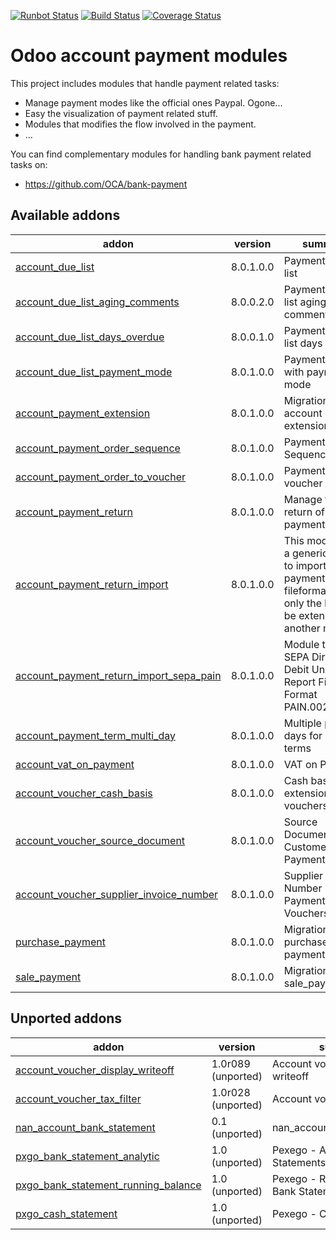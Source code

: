 [![Runbot Status](https://runbot.odoo-community.org/runbot/badge/flat/96/8.0.svg)](https://runbot.odoo-community.org/runbot/repo/github-com-oca-account-payment-96)
[![Build Status](https://travis-ci.org/OCA/account-payment.svg?branch=8.0)](https://travis-ci.org/OCA/account-payment)
[![Coverage Status](https://coveralls.io/repos/OCA/account-payment/badge.png?branch=8.0)](https://coveralls.io/r/OCA/account-payment?branch=8.0)

Odoo account payment modules
============================

This project includes modules that handle payment related tasks:

* Manage payment modes like the official ones Paypal. Ogone...
* Easy the visualization of payment related stuff.
* Modules that modifies the flow involved in the payment.
* ...

You can find complementary modules for handling bank payment related tasks on:

 * https://github.com/OCA/bank-payment
 
[//]: # (addons)

Available addons
----------------
addon | version | summary
--- | --- | ---
[account_due_list](account_due_list/) | 8.0.1.0.0 | Payments Due list
[account_due_list_aging_comments](account_due_list_aging_comments/) | 8.0.0.2.0 | Payments Due list aging comments
[account_due_list_days_overdue](account_due_list_days_overdue/) | 8.0.0.1.0 | Payments Due list days overdue
[account_due_list_payment_mode](account_due_list_payment_mode/) | 8.0.1.0.0 | Payment due list with payment mode
[account_payment_extension](account_payment_extension/) | 8.0.1.0.0 | Migration for account payment extension
[account_payment_order_sequence](account_payment_order_sequence/) | 8.0.1.0.0 | Payment Order Sequence
[account_payment_order_to_voucher](account_payment_order_to_voucher/) | 8.0.1.0.0 | Payment order to voucher
[account_payment_return](account_payment_return/) | 8.0.1.0.0 | Manage the return of your payments
[account_payment_return_import](account_payment_return_import/) | 8.0.1.0.0 | This module add a generic wizard to import payment return fileformats. Is only the base to be extended by another modules
[account_payment_return_import_sepa_pain](account_payment_return_import_sepa_pain/) | 8.0.1.0.0 | Module to import SEPA Direct Debit Unpaid Report File Format PAIN.002.001.03
[account_payment_term_multi_day](account_payment_term_multi_day/) | 8.0.1.0.0 | Multiple payment days for payment terms
[account_vat_on_payment](account_vat_on_payment/) | 8.0.1.0.0 | VAT on Payment
[account_voucher_cash_basis](account_voucher_cash_basis/) | 8.0.1.0.0 | Cash basis extensions for vouchers
[account_voucher_source_document](account_voucher_source_document/) | 8.0.1.0.0 | Source Document in Customer Payments
[account_voucher_supplier_invoice_number](account_voucher_supplier_invoice_number/) | 8.0.1.0.0 | Supplier Invoice Number In Payment Vouchers
[purchase_payment](purchase_payment/) | 8.0.1.0.0 | Migration for purchase payment
[sale_payment](sale_payment/) | 8.0.1.0.0 | Migration for sale_payment

Unported addons
---------------
addon | version | summary
--- | --- | ---
[account_voucher_display_writeoff](account_voucher_display_writeoff/) | 1.0r089 (unported) | Account voucher display writeoff
[account_voucher_tax_filter](account_voucher_tax_filter/) | 1.0r028 (unported) | Account voucher tax filter
[nan_account_bank_statement](nan_account_bank_statement/) | 0.1 (unported) | nan_account_bank_statement
[pxgo_bank_statement_analytic](pxgo_bank_statement_analytic/) | 1.0 (unported) | Pexego - Analytic in Bank Statements
[pxgo_bank_statement_running_balance](pxgo_bank_statement_running_balance/) | 1.0 (unported) | Pexego - Running balance in Bank Statements
[pxgo_cash_statement](pxgo_cash_statement/) | 1.0 (unported) | Pexego - Cash Statements

[//]: # (end addons)
